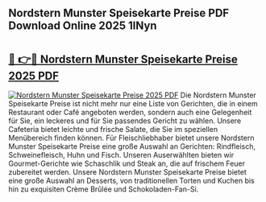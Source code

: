## Nordstern Munster Speisekarte Preise PDF Download Online 2025 1lNyn

# <h2><a href="http://gca9goq.nevu.top/?p=Nordstern+Munster+Speisekarte+Preise">🔗 👉🔴 Nordstern Munster Speisekarte Preise 2025 PDF</a></h2>

[![Nordstern Munster Speisekarte Preise 2025 PDF](https://i.imgur.com/dBaPXMq.png)](http://gca9goq.nevu.top/?p=Nordstern+Munster+Speisekarte+Preise)
Die Nordstern Munster Speisekarte Preise ist nicht mehr nur eine Liste von Gerichten, die in einem Restaurant oder Café angeboten werden, sondern auch eine Gelegenheit für Sie, ein leckeres und für Sie passendes Gericht zu wählen. Unsere Cafeteria bietet leichte und frische Salate, die Sie im speziellen Menübereich finden können. Für Fleischliebhaber bietet unsere Nordstern Munster Speisekarte Preise eine große Auswahl an Gerichten: Rindfleisch, Schweinefleisch, Huhn und Fisch. Unseren Auserwählten bieten wir Gourmet-Gerichte wie Schaschlik und Steak an, die auf frischem Feuer zubereitet werden. Unsere Nordstern Munster Speisekarte Preise bietet eine große Auswahl an Desserts, von traditionellen Torten und Kuchen bis hin zu exquisiten Crème Brûlée und Schokoladen-Fan-Si.
